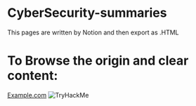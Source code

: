 # CyberSecurity-summaries

This pages are written by Notion and then export as .HTML

<h1>To Browse the origin and clear content:</h1>
<a href="http://example.com">Example.com</a>


<img src="https://tryhackme-badges.s3.amazonaws.com/Ponexen.png" alt="TryHackMe">
